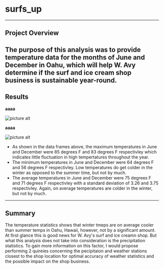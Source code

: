 # **surfs_up**
---
## Project Overview
The purpose of this analysis was to provide temperature data for the months of June and December in Oahu, which will help W. Avy determine if the surf and ice cream shop business is sustainable year-round.
---
## Results

**aaaa**
    
![picture alt]()

**aaaa**
    
![picture alt]()

- As shown in the data frames above, the maximum temperatures in June and December were 85 degrees F and 83 degrees F respectivley which indicates little fluctuation in high tempertatures throughout the year.
- The minimum temperatures in June and December were 64 degrees F and 56 degrees F respectivley. Low temperatures do get colder in the winter as opposed to the summer time, but not by much.
- The average temperatures in June and December were 75 degrees F and 71 degrees F respectivley with a standard deviation of 3.26 and 3.75 respectivley. Again, on average temperatures are colder in the winter, but not by much.
---
## Summary
The temperature statistics shows that winter tmeps are on average cooler than summer temps in Oahu, Hawaii, however, not by a significant amount. At first glance this is good news for W. Avy's surf and ice creamn shop. But what this analysis does not take into consideration is the precipitation statistics. To gain more information on this factor, I would propose performing 2 quireies concerning the pecipitaion and weather stations closest to the shop location for optimal accuracy of weather statistics and the possible impact on the shop business.
